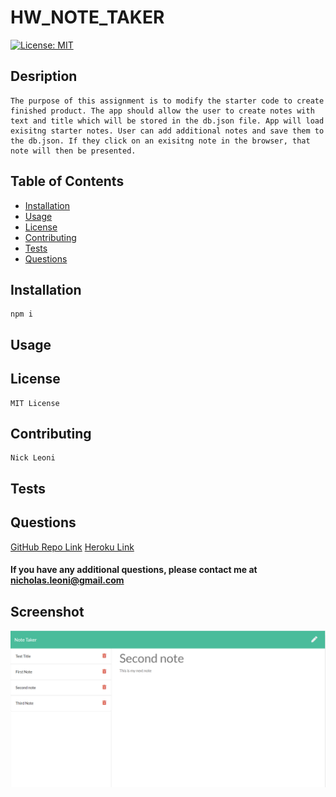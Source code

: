 
# HW_NOTE_TAKER
[![License: MIT](https://img.shields.io/badge/License-MIT-yellow.svg)](https://opensource.org/licenses/MIT)
## Desription
    The purpose of this assignment is to modify the starter code to create finished product. The app should allow the user to create notes with text and title which will be stored in the db.json file. App will load exisitng starter notes. User can add additional notes and save them to the db.json. If they click on an exisitng note in the browser, that note will then be presented. 

## Table of Contents
 - [Installation](#installation)
 - [Usage](#usage)
 - [License](#license)
 - [Contributing](#contributing)
 - [Tests](#tests)
 - [Questions](#questions)

## Installation
    npm i    
## Usage
    
## License
    MIT License
## Contributing
    Nick Leoni
## Tests
    
## Questions
[GitHub Repo Link](https://github.com/njleoni/HW_NOTE_TAKER)
[Heroku Link](https://github.com/njleoni/HW_NOTE_TAKER)
#### If you have any additional questions, please contact me at nicholas.leoni@gmail.com

## Screenshot
![Screenshot](./public/assets/img/note_taker.PNG)

